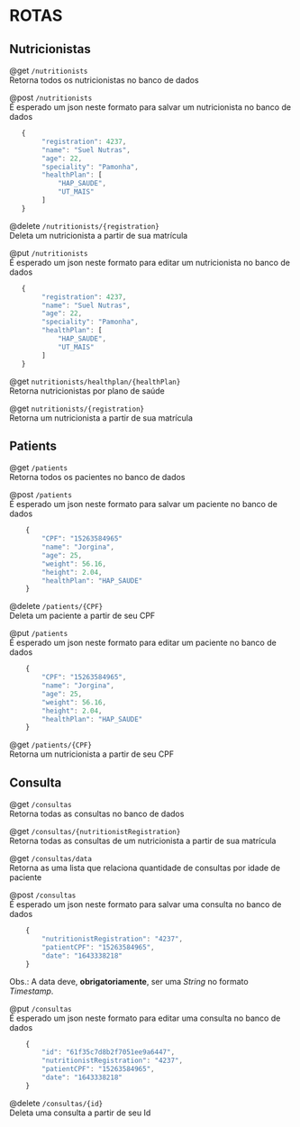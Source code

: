# ROTAS 
## Nutricionistas 
@get `/nutritionists`\
Retorna todos os nutricionistas no banco de dados

@post `/nutritionists`\
É esperado um json neste formato para salvar um nutricionista no banco de dados
```js
   {
        "registration": 4237,
        "name": "Suel Nutras",
        "age": 22,
        "speciality": "Pamonha",
        "healthPlan": [
            "HAP_SAUDE",
            "UT_MAIS"
        ]
   }
```

@delete `/nutritionists/{registration}`\
Deleta um nutricionista a partir de sua matrícula

@put `/nutritionists`\
É esperado um json neste formato para editar um nutricionista no banco de dados
```js
   {
        "registration": 4237,
        "name": "Suel Nutras",
        "age": 22,
        "speciality": "Pamonha",
        "healthPlan": [
            "HAP_SAUDE",
            "UT_MAIS"
        ]
   }
```

@get `nutritionists/healthplan/{healthPlan}`\
Retorna nutricionistas por plano de saúde

@get `nutritionists/{registration}`\
Retorna um nutricionista a partir de sua matrícula


## Patients

@get `/patients`\
Retorna todos os pacientes no banco de dados

@post `/patients`\
É esperado um json neste formato para salvar um paciente no banco de dados
```js
    {
        "CPF": "15263584965"
        "name": "Jorgina",
        "age": 25,
        "weight": 56.16,
        "height": 2.04,
        "healthPlan": "HAP_SAUDE"
    }
```

@delete `/patients/{CPF}`\
Deleta um paciente a partir de seu CPF

@put `/patients`\
É esperado um json neste formato para editar um paciente no banco de dados
```js
    {
        "CPF": "15263584965",
        "name": "Jorgina",
        "age": 25,
        "weight": 56.16,
        "height": 2.04,
        "healthPlan": "HAP_SAUDE"
    }
```

@get `/patients/{CPF}`\
Retorna um nutricionista a partir de seu CPF


## Consulta

@get `/consultas`\
Retorna todas as consultas no banco de dados

@get `/consultas/{nutritionistRegistration}`\
Retorna todas as consultas de um nutricionista a partir de sua matrícula

@get `/consultas/data`\
Retorna as uma lista que relaciona quantidade de consultas por idade de paciente

@post `/consultas`\
É esperado um json neste formato para salvar uma consulta no banco de dados
```js
    {
        "nutritionistRegistration": "4237",
        "patientCPF": "15263584965",
        "date": "1643338218"
    }
```
Obs.: A data deve, **obrigatoriamente**, ser uma *String* no formato *Timestamp*.

@put `/consultas`\
É esperado um json neste formato para editar uma consulta no banco de dados
```js
    {
        "id": "61f35c7d8b2f7051ee9a6447",
        "nutritionistRegistration": "4237",
        "patientCPF": "15263584965",
        "date": "1643338218"
    }
```

@delete `/consultas/{id}`\
Deleta uma consulta a partir de seu Id










